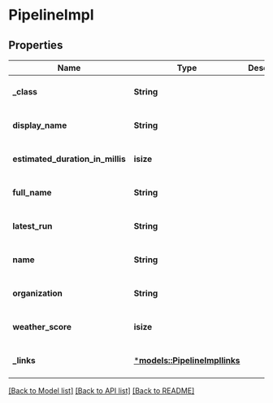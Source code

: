 # PipelineImpl

## Properties
Name | Type | Description | Notes
------------ | ------------- | ------------- | -------------
**_class** | **String** |  | [optional] [default to None]
**display_name** | **String** |  | [optional] [default to None]
**estimated_duration_in_millis** | **isize** |  | [optional] [default to None]
**full_name** | **String** |  | [optional] [default to None]
**latest_run** | **String** |  | [optional] [default to None]
**name** | **String** |  | [optional] [default to None]
**organization** | **String** |  | [optional] [default to None]
**weather_score** | **isize** |  | [optional] [default to None]
**_links** | [***models::PipelineImpllinks**](PipelineImpllinks.md) |  | [optional] [default to None]

[[Back to Model list]](../README.md#documentation-for-models) [[Back to API list]](../README.md#documentation-for-api-endpoints) [[Back to README]](../README.md)


